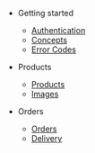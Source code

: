 - Getting started
  - [Authentication](authentication.md)
  - [Concepts](concept.md)
  - [Error Codes](error.md)

- Products
  - [Products](products/products.md)
  - [Images](products/product_images.md)

- Orders
  - [Orders](orders.md)
  - [Delivery](delivery.md)
